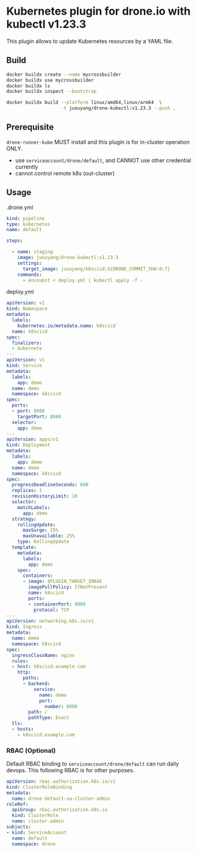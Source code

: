 # Kubernetes plugin for drone.io with kubectl v1.23.3

This plugin allows to update Kubernetes resources by a YAML file.

## Build

```bash
docker buildx create --name mycrossbuilder
docker buildx use mycrossbuilder
docker buildx ls
docker buildx inspect --bootstrap

docker buildx build --platform linux/amd64,linux/arm64  \
                    -t juouyang/drone-kubectl:v1.23.3 --push .
```

## Prerequisite

`drone-runner-kube` MUST install and this plugin is for in-cluster operation ONLY.
  * use `serviceaccount/drone/default`, and CANNOT use other credential currently
  * cannot control remote k8s (out-cluster)

## Usage

.drone.yml
```yaml
kind: pipeline
type: kubernetes
name: default

steps:

  - name: staging
    image: juouyang/drone-kubectl:v1.23.3
    settings:
      target_image: juouyang/k8scicd:${DRONE_COMMIT_SHA:0:7}
    commands:
      - envsubst < deploy.yml | kubectl apply -f -
```

deploy.yml
```yaml
apiVersion: v1
kind: Namespace
metadata:
  labels:
    kubernetes.io/metadata.name: k8scicd
  name: k8scicd
spec:
  finalizers:
  - kubernete
---
apiVersion: v1
kind: Service
metadata:
  labels:
    app: demo
  name: demo
  namespace: k8scicd
spec:
  ports:
  - port: 8080
    targetPort: 8080
  selector:
    app: demo
---
apiVersion: apps/v1
kind: Deployment
metadata:
  labels:
    app: demo
  name: demo
  namespace: k8scicd
spec:
  progressDeadlineSeconds: 600
  replicas: 1
  revisionHistoryLimit: 10
  selector:
    matchLabels:
      app: demo
  strategy:
    rollingUpdate:
      maxSurge: 25%
      maxUnavailable: 25%
    type: RollingUpdate
  template:
    metadata:
      labels:
        app: demo
    spec:
      containers:
      - image: $PLUGIN_TARGET_IMAGE
        imagePullPolicy: IfNotPresent
        name: k8scicd
        ports:
        - containerPort: 8080
          protocol: TCP
---
apiVersion: networking.k8s.io/v1
kind: Ingress
metadata:
  name: demo
  namespace: k8scicd
spec:
  ingressClassName: nginx
  rules:
  - host: k8scicd.example.com
    http:
      paths:
      - backend:
          service:
            name: demo
            port:
              number: 8080
        path: /
        pathType: Exact
  tls:
  - hosts:
    - k8scicd.example.com
```

### RBAC (Optional)
Default RBAC binding to `serviceaccount/drone/default` can run daily devops.
This following RBAC is for other purposes.

```yaml
apiVersion: rbac.authorization.k8s.io/v1
kind: ClusterRoleBinding
metadata:
  name: drone-default-sa-cluster-admin
roleRef:
  apiGroup: rbac.authorization.k8s.io
  kind: ClusterRole
  name: cluster-admin
subjects:
- kind: ServiceAccount
  name: default
  namespace: drone
```
